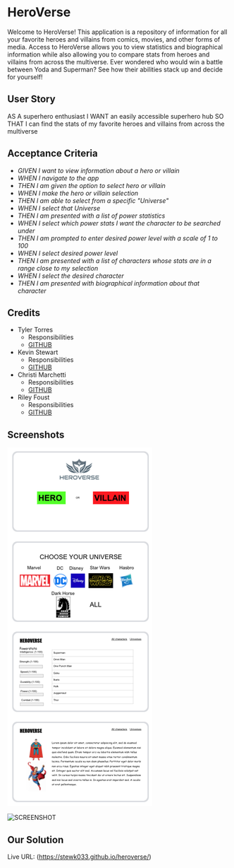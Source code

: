 # HeroVerse

Welcome to HeroVerse! This application is a repository of information for all your favorite heroes and villains from comics, movies, and other forms of media. Access to HeroVerse allows you to view statistics and biographical information while also allowing you to compare stats from heroes and villains from across the multiverse. Ever wondered who would win a battle between Yoda and Superman? See how their abilities stack up and decide for yourself!

## User Story

AS A superhero enthusiast
I WANT an easily accessible superhero hub
SO THAT I can find the stats of my favorite heroes and villains from across the multiverse

## Acceptance Criteria

* _GIVEN I want to view information about a hero or villain_
* _WHEN I navigate to the app_
* _THEN I am given the option to select hero or villain_
* _WHEN I make the hero or villain selection_
* _THEN I am able to select from a specific "Universe"_
* _WHEN I select that Universe_
* _THEN I am presented with a list of power statistics_
* _WHEN I select which power stats I want the character to be searched under_
* _THEN I am prompted to enter desired power level with a scale of 1 to 100_
* _WHEN I select desired power level_
* _THEN I am presented with a list of characters whose stats are in a range close to my selection_
* _WHEN I select the desired character_
* _THEN I am presented with biographical information about that character_

## Credits

* Tyler Torres
    - Responsibilities
    - [GITHUB](https://github.com/TATORR)
* Kevin Stewart
    - Responsibilities
    - [GITHUB](https://github.com/stewk033)
* Christi Marchetti
    - Responsibilities
    - [GITHUB](https://github.com/chl850405)
* Riley Foust
    - Responsibilities
    - [GITHUB](https://github.com/riley-foust18)

## Screenshots

![MOCKUP](https://github.com/stewk033/heroverse/blob/main/assets/images/Heroverse-wireframe.png)

![SCREENSHOT](https://github.com/stewk033/)

## Our Solution

Live URL: (https://stewk033.github.io/heroverse/)